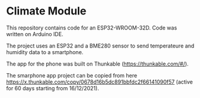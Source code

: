 # Climate Module

This repository contains code for an ESP32-WROOM-32D. Code was written on Arduino IDE.

The project uses an ESP32 and a BME280 sensor to send temperateure and humidity data to a smartphone.

The app for the phone was built on Thunkable (https://thunkable.com/#/). 

The smarphone app project can be copied from here https://x.thunkable.com/copy/0678d16b5dc891bbfdc2f66141090f57 (active for 60 days starting from 16/12/2021).


